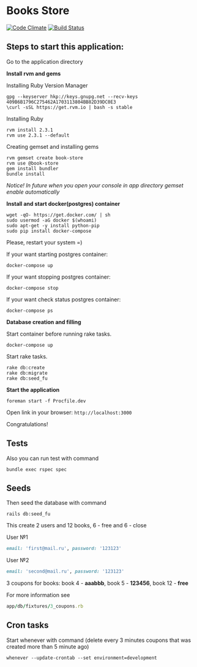 # Books Store
[![Code Climate](https://codeclimate.com/github/lHydra/books_store/badges/gpa.svg)](https://codeclimate.com/github/lHydra/books_store)
[![Build Status](https://travis-ci.org/lHydra/books_store.svg?branch=master)](https://travis-ci.org/lHydra/books_store)
## Steps to start this application:

Go to the application directory


**Install rvm and gems**

Installing Ruby Version Manager
```
gpg --keyserver hkp://keys.gnupg.net --recv-keys 409B6B1796C275462A1703113804BB82D39DC0E3
\curl -sSL https://get.rvm.io | bash -s stable
```

Installing Ruby
```
rvm install 2.3.1
rvm use 2.3.1 --default

```

Creating gemset and installing gems
```
rvm gemset create book-store
rvm use @book-store
gem install bundler
bundle install
```

_Notice! In future when you open your console in app directory gemset enable automatically_

**Install and start docker(postgres) container**
```
wget -qO- https://get.docker.com/ | sh
sudo usermod -aG docker $(whoami)
sudo apt-get -y install python-pip
sudo pip install docker-compose
```
Please, restart your system =)

If your want starting postgres container:

```
docker-compose up
```
If your want stopping postgres container:

```
docker-compose stop
```

If your want check status postgres container:

```
docker-compose ps
```


**Database creation and filling**

Start container before running rake tasks.
 
```
docker-compose up
```

Start rake tasks.

```
rake db:create
rake db:migrate
rake db:seed_fu
```

**Start the application**

```
foreman start -f Procfile.dev
```

Open link in your browser: `http://localhost:3000`

Congratulations!

## Tests

Also you can run test with command

```console
bundle exec rspec spec
```

## Seeds

Then seed the database with command

```console
rails db:seed_fu
```

This create 2 users and 12 books, 6 - free and 6 - close

User №1

```ruby
email: 'first@mail.ru', password: '123123'
```

User №2

```ruby
email: 'second@mail.ru', password: '123123'
```

3 coupons for books: book 4 - **aaabbb**, book 5 - **123456**, book 12 - **free**

For more information see

```ruby
app/db/fixtures/3_coupons.rb
```

## Cron tasks

Start whenever with command (delete every 3 minutes coupons that was created more than 5 minute ago)
```console
whenever --update-crontab --set environment=development
```
